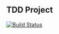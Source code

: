 ## TDD Project
[![Build Status](https://app.travis-ci.com/takasurazeem/FoodFest.svg?branch=main)](https://app.travis-ci.com/takasurazeem/FoodFest)

